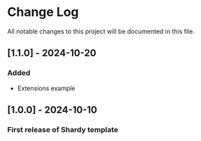 # Change Log

All notable changes to this project will be documented in this file.

## [1.1.0] - 2024-10-20

### Added
- Extensions example

## [1.0.0] - 2024-10-10

### First release of Shardy template